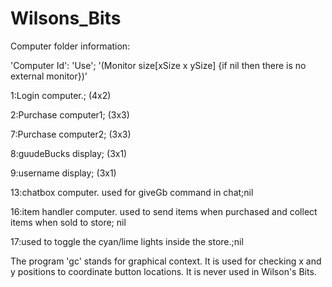 Wilsons_Bits
============

Computer folder information:

'Computer Id': 'Use'; '(Monitor size[xSize x ySize] {if nil then there is no external monitor})'

1:Login computer.; (4x2)

2:Purchase computer1; (3x3)

7:Purchase computer2; (3x3)

8:guudeBucks display; (3x1)

9:username display; (3x1)

13:chatbox computer. used for giveGb command in chat;nil

16:item handler computer. used to send items when purchased and collect items when sold to store; nil

17:used to toggle the cyan/lime lights inside the store.;nil 


The program 'gc' stands for graphical context. It is used for checking x and y positions to coordinate button locations.
It is never used in Wilson's Bits.
